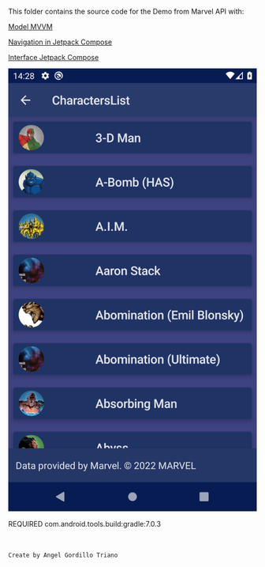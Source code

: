 
This folder contains the source code for the Demo  from Marvel API with:

[Model MVVM]()


[Navigation in Jetpack Compose ](https://developer.android.com/codelabs/jetpack-compose-navigation)

[Interface Jetpack Compose ](https://www.jetpackcompose.net/)


![Image text](https://github.com/agtriano/Marvel/blob/9a36f2f6aad56e315030bc42a8f6c2d2eb430fa0/device-2022-02-25-142812.png)

REQUIRED
com.android.tools.build:gradle:7.0.3

```

  
Create by Angel Gordillo Triano


```
